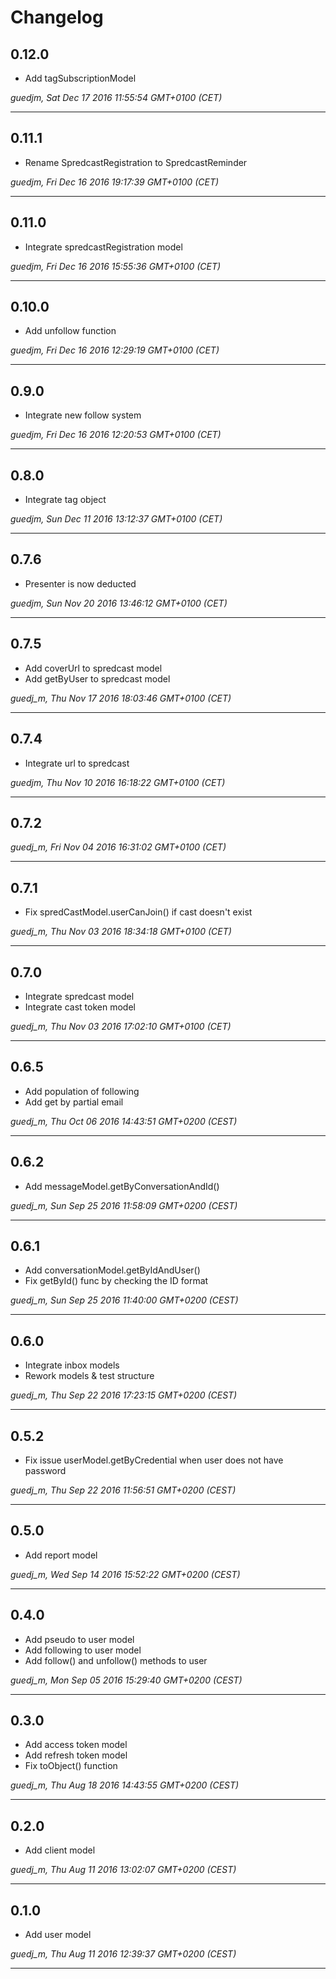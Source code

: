 # Changelog

## 0.12.0

* Add tagSubscriptionModel

*guedjm, Sat Dec 17 2016 11:55:54 GMT+0100 (CET)*

---
## 0.11.1

* Rename SpredcastRegistration to SpredcastReminder

*guedjm, Fri Dec 16 2016 19:17:39 GMT+0100 (CET)*

---
## 0.11.0

* Integrate spredcastRegistration model

*guedjm, Fri Dec 16 2016 15:55:36 GMT+0100 (CET)*

---
## 0.10.0

* Add unfollow function

*guedjm, Fri Dec 16 2016 12:29:19 GMT+0100 (CET)*

---
## 0.9.0

* Integrate new follow system

*guedjm, Fri Dec 16 2016 12:20:53 GMT+0100 (CET)*

---
## 0.8.0

* Integrate tag object

*guedjm, Sun Dec 11 2016 13:12:37 GMT+0100 (CET)*

---
## 0.7.6

* Presenter is now deducted

*guedjm, Sun Nov 20 2016 13:46:12 GMT+0100 (CET)*

---
## 0.7.5

* Add coverUrl to spredcast model
* Add getByUser to spredcast model

*guedj_m, Thu Nov 17 2016 18:03:46 GMT+0100 (CET)*

---
## 0.7.4

* Integrate url to spredcast

*guedjm, Thu Nov 10 2016 16:18:22 GMT+0100 (CET)*

---
## 0.7.2


*guedj_m, Fri Nov 04 2016 16:31:02 GMT+0100 (CET)*

---
## 0.7.1

* Fix spredCastModel.userCanJoin() if cast doesn't exist

*guedj_m, Thu Nov 03 2016 18:34:18 GMT+0100 (CET)*

---
## 0.7.0

* Integrate spredcast model
* Integrate cast token model

*guedj_m, Thu Nov 03 2016 17:02:10 GMT+0100 (CET)*

---
## 0.6.5

* Add population of following
* Add get by partial email

*guedj_m, Thu Oct 06 2016 14:43:51 GMT+0200 (CEST)*

---
## 0.6.2

* Add messageModel.getByConversationAndId()

*guedj_m, Sun Sep 25 2016 11:58:09 GMT+0200 (CEST)*

---
## 0.6.1

* Add conversationModel.getByIdAndUser()
* Fix getById() func by checking the ID format

*guedj_m, Sun Sep 25 2016 11:40:00 GMT+0200 (CEST)*

---
## 0.6.0

* Integrate inbox models
* Rework models & test structure

*guedj_m, Thu Sep 22 2016 17:23:15 GMT+0200 (CEST)*

---
## 0.5.2

* Fix issue userModel.getByCredential when user does not have password

*guedj_m, Thu Sep 22 2016 11:56:51 GMT+0200 (CEST)*

---
## 0.5.0

* Add report model

*guedj_m, Wed Sep 14 2016 15:52:22 GMT+0200 (CEST)*

---
## 0.4.0

* Add pseudo to user model
* Add following to user model
* Add follow() and unfollow() methods to user 

*guedj_m, Mon Sep 05 2016 15:29:40 GMT+0200 (CEST)*

---
## 0.3.0

* Add access token model
* Add refresh token model
* Fix toObject() function

*guedj_m, Thu Aug 18 2016 14:43:55 GMT+0200 (CEST)*

---
## 0.2.0

* Add client model

*guedj_m, Thu Aug 11 2016 13:02:07 GMT+0200 (CEST)*

---
## 0.1.0

* Add user model

*guedj_m, Thu Aug 11 2016 12:39:37 GMT+0200 (CEST)*

---
